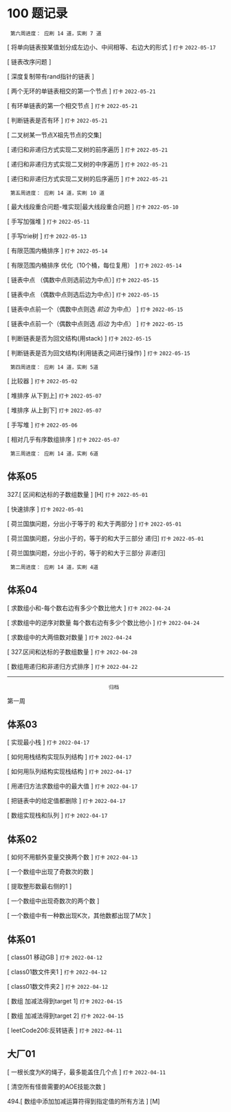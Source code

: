 # 100 题记录
```
 第六周进度： 应刷 14 道，实刷 7 道
```
[ 将单向链表按某值划分成左边小、中间相等、右边大的形式 ] `打卡` `2022-05-17`

[ 链表改序问题 ]

[ 深度复制带有rand指针的链表 ]

[ 两个无环的单链表相交的第一个节点 ]  `打卡` `2022-05-21`

[ 有环单链表的第一个相交节点 ] `打卡` `2022-05-21`

[ 判断链表是否有环 ] `打卡` `2022-05-21`

[ 二叉树某一节点X祖先节点的交集]

[ 递归和非递归方式实现二叉树的前序遍历 ]  `打卡` `2022-05-21`

[ 递归和非递归方式实现二叉树的中序遍历 ]  `打卡` `2022-05-21`

[ 递归和非递归方式实现二叉树的后序遍历 ]  `打卡` `2022-05-21`

```
 第五周进度： 应刷 14 道，实刷 10 道
```
[ 最大线段重合问题-堆实现|最大线段重合问题 ]  `打卡` `2022-05-10`

[ 手写加强堆 ]  `打卡` `2022-05-11`

[ 手写trie树 ]  `打卡` `2022-05-13`

[ 有限范围内桶排序 ] `打卡` `2022-05-14`

[ 有限范围内桶排序 优化（10个桶，每位复用） ] `打卡` `2022-05-14`

[ 链表中点 （偶数中点则选前边为中点）] `打卡` `2022-05-15`

[ 链表中点 （偶数中点则选后边为中点）] `打卡` `2022-05-15`

[ 链表中点前一个（偶数中点则选 _前边_ 为中点） ] `打卡` `2022-05-15`

[ 链表中点前一个（偶数中点则选 _后边_ 为中点） ] `打卡` `2022-05-15`

[ 判断链表是否为回文结构(用stack) ] `打卡` `2022-05-15`

[ 判断链表是否为回文结构(利用链表之间进行操作) ] `打卡` `2022-05-15`




```
 第四周进度： 应刷 14 道，实刷 5道
```
[ 比较器 ]    `打卡` `2022-05-02`

[ 堆排序  从下到上]  `打卡` `2022-05-07`

[ 堆排序 从上到下]  `打卡` `2022-05-07`

[ 手写堆 ] `打卡` `2022-05-06`

[ 相对几乎有序数组排序 ] `打卡` `2022-05-07`


```
 第三周进度： 应刷 14 道，实刷 6道
```

## 体系05
327.[ 区间和达标的子数组数量 ]   [H]      `打卡` `2022-05-01`  

[ 快速排序 ]    `打卡` `2022-05-01`  

[ 荷兰国旗问题，分出小于等于的 和大于两部分  ]   `打卡` `2022-05-01`  

[ 荷兰国旗问题，分出小于的，等于的和大于三部分  递归]   `打卡` `2022-05-01` 

[ 荷兰国旗问题，分出小于的，等于的和大于三部分  非递归]  


```
 第二周进度： 应刷 14 道，实刷 4道
```
## 体系04

[ 求数组小和-每个数右边有多少个数比他大 ]  `打卡` `2022-04-24`  

[ 求数组中的逆序对数量 每个数右边有多少个数比他小 ]      `打卡` `2022-04-24` 

[ 求数组中的大两倍数对数量 ]    `打卡` `2022-04-24`  

[ 327.区间和达标的子数组数量 ]  `打卡` `2022-04-28`

[ 数组用递归和非递归方式排序 ]  `打卡` `2022-04-22`


---
```
                                 归档
```

第一周
## 体系03


[ 实现最小栈 ] `打卡` `2022-04-17`

[ 如何用栈结构实现队列结构 ]  `打卡` `2022-04-17`

[ 如何用队列结构实现栈结构 ]   `打卡` `2022-04-17`

[ 用递归方法求数组中的最大值 ]   `打卡` `2022-04-17`

[ 把链表中的给定值都删除 ]     `打卡` `2022-04-17`

[ 数组实现栈和队列 ]     `打卡` `2022-04-17`

## 体系02

[ 如何不用额外变量交换两个数 ]  `打卡` `2022-04-13`

[ 一个数组中出现了奇数次的数 ]  

[ 提取整形数最右侧的1 ]  

[ 一个数组中出现奇数次的两个数 ]  

[ 一个数组中有一种数出现K次，其他数都出现了M次 ]

## 体系01

[ class01 移动GB ] `打卡` `2022-04-12`

[ class01数文件夹1 ] `打卡` `2022-04-12`

[ class01数文件夹2 ] `打卡` `2022-04-12`

[ 数组 加减法得到target 1] `打卡` `2022-04-15`

[ 数组 加减法得到target 2] `打卡` `2022-04-15`

[ leetCode206:反转链表 ] `打卡` `2022-04-11`

## 大厂01


[ 一根长度为K的绳子，最多能盖住几个点 ] `打卡` `2022-04-11`

[ 清空所有怪兽需要的AOE技能次数 ]

494.[ 数组中添加加减运算符得到指定值的所有方法 ] [M] 


